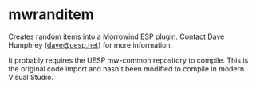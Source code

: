 # mwranditem
Creates random items into a Morrowind ESP plugin. Contact Dave Humphrey (dave@uesp.net) for more information.

It probably requires the UESP mw-common repository to compile. This is the original code import and hasn't been modified to compile in modern Visual Studio.


